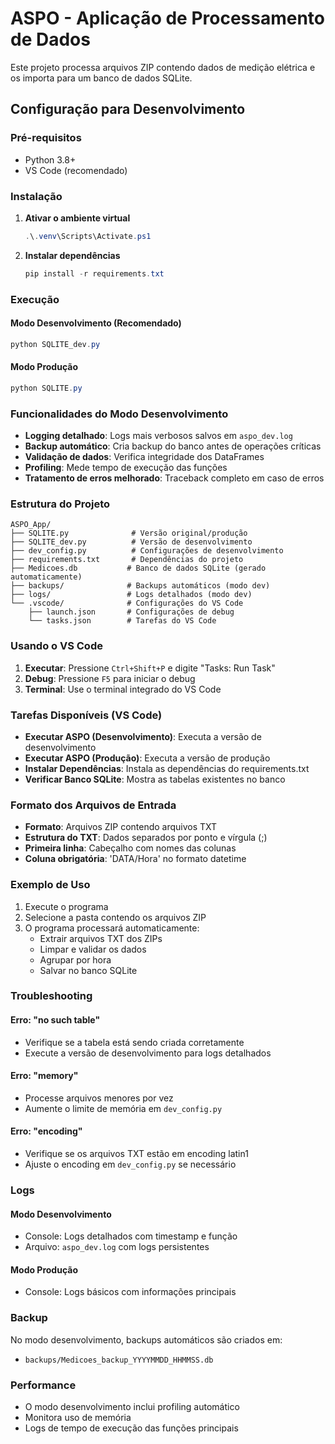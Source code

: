 # ASPO - Aplicação de Processamento de Dados

Este projeto processa arquivos ZIP contendo dados de medição elétrica e os importa para um banco de dados SQLite.

## Configuração para Desenvolvimento

### Pré-requisitos
- Python 3.8+
- VS Code (recomendado)

### Instalação

1. **Ativar o ambiente virtual**
   ```powershell
   .\.venv\Scripts\Activate.ps1
   ```

2. **Instalar dependências**
   ```powershell
   pip install -r requirements.txt
   ```

### Execução

#### Modo Desenvolvimento (Recomendado)
```powershell
python SQLITE_dev.py
```

#### Modo Produção
```powershell
python SQLITE.py
```

### Funcionalidades do Modo Desenvolvimento

- **Logging detalhado**: Logs mais verbosos salvos em `aspo_dev.log`
- **Backup automático**: Cria backup do banco antes de operações críticas
- **Validação de dados**: Verifica integridade dos DataFrames
- **Profiling**: Mede tempo de execução das funções
- **Tratamento de erros melhorado**: Traceback completo em caso de erros

### Estrutura do Projeto

```
ASPO_App/
├── SQLITE.py              # Versão original/produção
├── SQLITE_dev.py          # Versão de desenvolvimento
├── dev_config.py          # Configurações de desenvolvimento
├── requirements.txt       # Dependências do projeto
├── Medicoes.db           # Banco de dados SQLite (gerado automaticamente)
├── backups/              # Backups automáticos (modo dev)
├── logs/                 # Logs detalhados (modo dev)
└── .vscode/              # Configurações do VS Code
    ├── launch.json       # Configurações de debug
    └── tasks.json        # Tarefas do VS Code
```

### Usando o VS Code

1. **Executar**: Pressione `Ctrl+Shift+P` e digite "Tasks: Run Task"
2. **Debug**: Pressione `F5` para iniciar o debug
3. **Terminal**: Use o terminal integrado do VS Code

### Tarefas Disponíveis (VS Code)

- **Executar ASPO (Desenvolvimento)**: Executa a versão de desenvolvimento
- **Executar ASPO (Produção)**: Executa a versão de produção
- **Instalar Dependências**: Instala as dependências do requirements.txt
- **Verificar Banco SQLite**: Mostra as tabelas existentes no banco

### Formato dos Arquivos de Entrada

- **Formato**: Arquivos ZIP contendo arquivos TXT
- **Estrutura do TXT**: Dados separados por ponto e vírgula (;)
- **Primeira linha**: Cabeçalho com nomes das colunas
- **Coluna obrigatória**: 'DATA/Hora' no formato datetime

### Exemplo de Uso

1. Execute o programa
2. Selecione a pasta contendo os arquivos ZIP
3. O programa processará automaticamente:
   - Extrair arquivos TXT dos ZIPs
   - Limpar e validar os dados
   - Agrupar por hora
   - Salvar no banco SQLite

### Troubleshooting

#### Erro: "no such table"
- Verifique se a tabela está sendo criada corretamente
- Execute a versão de desenvolvimento para logs detalhados

#### Erro: "memory"
- Processe arquivos menores por vez
- Aumente o limite de memória em `dev_config.py`

#### Erro: "encoding"
- Verifique se os arquivos TXT estão em encoding latin1
- Ajuste o encoding em `dev_config.py` se necessário

### Logs

#### Modo Desenvolvimento
- Console: Logs detalhados com timestamp e função
- Arquivo: `aspo_dev.log` com logs persistentes

#### Modo Produção
- Console: Logs básicos com informações principais

### Backup

No modo desenvolvimento, backups automáticos são criados em:
- `backups/Medicoes_backup_YYYYMMDD_HHMMSS.db`

### Performance

- O modo desenvolvimento inclui profiling automático
- Monitora uso de memória
- Logs de tempo de execução das funções principais
